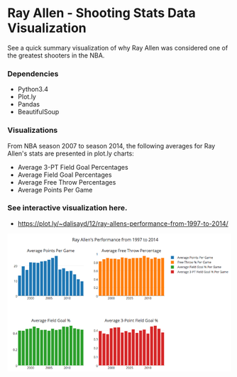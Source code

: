 # Ray Allen - Shooting Stats Data Visualization

See a quick summary visualization of why Ray Allen was considered one of the greatest shooters in the NBA.

### Dependencies
 * Python3.4
 * Plot.ly
 * Pandas
 * BeautifulSoup

### Visualizations
From NBA season 2007 to season 2014, the following averages for Ray Allen's stats are presented in plot.ly charts:
 * Average 3-PT Field Goal Percentages
 * Average Field Goal Percentages
 * Average Free Throw Percentages
 * Average Points Per Game

### See interactive visualization here.
 * https://plot.ly/~dalisayd/12/ray-allens-performance-from-1997-to-2014/
 
![alt tag](https://raw.githubusercontent.com/dalisaydavid/sports-data-viz/master/ray-allen-viz/img/ray-allen-stats.png)

